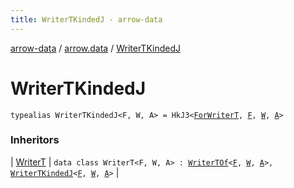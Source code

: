 ```yaml
---
title: WriterTKindedJ - arrow-data
---
```


[arrow-data](../index.html) / [arrow.data](index.html) / [WriterTKindedJ](./-writer-t-kinded-j.html)

# WriterTKindedJ

`typealias WriterTKindedJ<F, W, A> = HkJ3<`[`ForWriterT`](-for-writer-t.html)`, `[`F`](-writer-t-kinded-j.html#F)`, `[`W`](-writer-t-kinded-j.html#W)`, `[`A`](-writer-t-kinded-j.html#A)`>`

### Inheritors

| [WriterT](-writer-t/index.html) | `data class WriterT<F, W, A> : `[`WriterTOf`](-writer-t-of.html)`<`[`F`](-writer-t/index.html#F)`, `[`W`](-writer-t/index.html#W)`, `[`A`](-writer-t/index.html#A)`>, `[`WriterTKindedJ`](./-writer-t-kinded-j.html)`<`[`F`](-writer-t/index.html#F)`, `[`W`](-writer-t/index.html#W)`, `[`A`](-writer-t/index.html#A)`>` |

